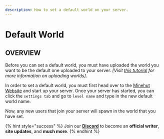 ```yaml
---
description: How to set a default world on your server.
---
```


# Default World

## OVERVIEW

Before you can set a default world, you must have uploaded the world you want to be the default one uploaded to your server. *[Visit [this tutorial](https://minehut.xyz/faq/ul) for more information on uploading worlds]*.

In order to set a default world, you must first head over to the [Minehut Website](https://minehut.com) and start up your server. Once your server has started, you can click the `settings tab` and go to `level name` and type in the new default world name.

Now, any new users that join your server will spawn in the world that you have set.

{% hint style="success" %}
Join our **[Discord](https://discord.gg/TYhH5bK)** to become an **official writer**, **site updates**, and **much more**.
{% endhint %}

